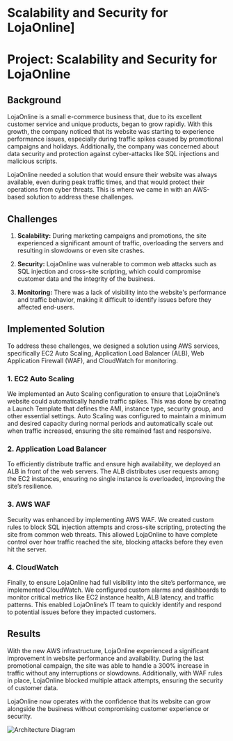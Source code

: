 # Scalability and Security for LojaOnline]

# Project: Scalability and Security for LojaOnline

## Background
LojaOnline is a small e-commerce business that, due to its excellent customer service and unique products, began to grow rapidly. With this growth, the company noticed that its website was starting to experience performance issues, especially during traffic spikes caused by promotional campaigns and holidays. Additionally, the company was concerned about data security and protection against cyber-attacks like SQL injections and malicious scripts.

LojaOnline needed a solution that would ensure their website was always available, even during peak traffic times, and that would protect their operations from cyber threats. This is where we came in with an AWS-based solution to address these challenges.

## Challenges
1. **Scalability:** During marketing campaigns and promotions, the site experienced a significant amount of traffic, overloading the servers and resulting in slowdowns or even site crashes.
   
2. **Security:** LojaOnline was vulnerable to common web attacks such as SQL injection and cross-site scripting, which could compromise customer data and the integrity of the business.

3. **Monitoring:** There was a lack of visibility into the website's performance and traffic behavior, making it difficult to identify issues before they affected end-users.

## Implemented Solution
To address these challenges, we designed a solution using AWS services, specifically EC2 Auto Scaling, Application Load Balancer (ALB), Web Application Firewall (WAF), and CloudWatch for monitoring.

### 1. EC2 Auto Scaling
We implemented an Auto Scaling configuration to ensure that LojaOnline’s website could automatically handle traffic spikes. This was done by creating a Launch Template that defines the AMI, instance type, security group, and other essential settings. Auto Scaling was configured to maintain a minimum and desired capacity during normal periods and automatically scale out when traffic increased, ensuring the site remained fast and responsive.

### 2. Application Load Balancer
To efficiently distribute traffic and ensure high availability, we deployed an ALB in front of the web servers. The ALB distributes user requests among the EC2 instances, ensuring no single instance is overloaded, improving the site’s resilience.

### 3. AWS WAF
Security was enhanced by implementing AWS WAF. We created custom rules to block SQL injection attempts and cross-site scripting, protecting the site from common web threats. This allowed LojaOnline to have complete control over how traffic reached the site, blocking attacks before they even hit the server.

### 4. CloudWatch
Finally, to ensure LojaOnline had full visibility into the site’s performance, we implemented CloudWatch. We configured custom alarms and dashboards to monitor critical metrics like EC2 instance health, ALB latency, and traffic patterns. This enabled LojaOnline’s IT team to quickly identify and respond to potential issues before they impacted customers.

## Results
With the new AWS infrastructure, LojaOnline experienced a significant improvement in website performance and availability. During the last promotional campaign, the site was able to handle a 300% increase in traffic without any interruptions or slowdowns. Additionally, with WAF rules in place, LojaOnline blocked multiple attack attempts, ensuring the security of customer data.

LojaOnline now operates with the confidence that its website can grow alongside the business without compromising customer experience or security.


![Architecture Diagram](link-para-a-imagem)
